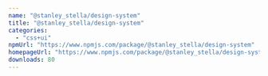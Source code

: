 ```yaml
---
name: "@stanley_stella/design-system"
title: "@stanley_stella/design-system"
categories:
  - "css+ui"
npmUrl: "https://www.npmjs.com/package/@stanley_stella/design-system"
homepageUrl: "https://www.npmjs.com/package/@stanley_stella/design-system"
downloads: 80
---
```

